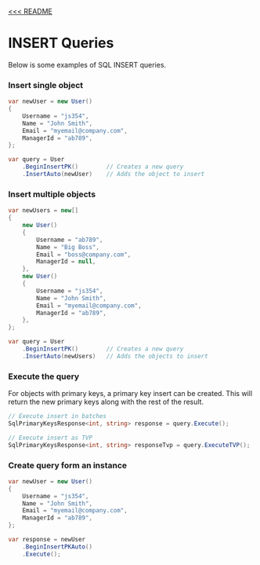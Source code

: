 [<<< README](../README.md)

# INSERT Queries
Below is some examples of SQL INSERT queries.

### Insert single object
```C#
var newUser = new User()
{
    Username = "js354",
    Name = "John Smith",
    Email = "myemail@company.com",
    ManagerId = "ab789",
};

var query = User
    .BeginInsertPK()        // Creates a new query
    .InsertAuto(newUser)    // Adds the object to insert
```

### Insert multiple objects
```C#
var newUsers = new[] 
{
    new User()
    {
        Username = "ab789",
        Name = "Big Boss",
        Email = "boss@company.com",
        ManagerId = null,
    },
    new User()
    {
        Username = "js354",
        Name = "John Smith",
        Email = "myemail@company.com",
        ManagerId = "ab789",
    },
};

var query = User
    .BeginInsertPK()        // Creates a new query
    .InsertAuto(newUsers)   // Adds the objects to insert
```

### Execute the query
For objects with primary keys, a primary key insert can be created. This will return the new primary keys along with the rest of the result.
```C#
// Execute insert in batches
SqlPrimaryKeysResponse<int, string> response = query.Execute();

// Execute insert as TVP
SqlPrimaryKeysResponse<int, string> responseTvp = query.ExecuteTVP();
```

### Create query form an instance
```C#
var newUser = new User()
{
    Username = "js354",
    Name = "John Smith",
    Email = "myemail@company.com",
    ManagerId = "ab789",
};

var response = newUser
    .BeginInsertPKAuto()
    .Execute();
```